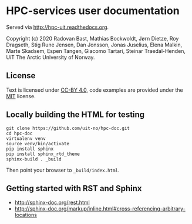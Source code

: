 

# HPC-services user documentation

Served via http://hpc-uit.readthedocs.org.

Copyright (c) 2020
Radovan Bast,
Mathias Bockwoldt,
Jørn Dietze,
Roy Dragseth,
Stig Rune Jensen,
Dan Jonsson,
Jonas Juselius,
Elena Malkin,
Marte Skadsem,
Espen Tangen,
Giacomo Tartari,
Steinar Traedal-Henden,
UiT The Arctic University of Norway.


## License

Text is licensed under [CC-BY 4.0](https://creativecommons.org/licenses/by/4.0/),
code examples are provided under the [MIT](https://opensource.org/licenses/MIT) license.


## Locally building the HTML for testing

```
git clone https://github.com/uit-no/hpc-doc.git
cd hpc-doc
virtualenv venv
source venv/bin/activate
pip install sphinx
pip install sphinx_rtd_theme
sphinx-build . _build
```

Then point your browser to `_build/index.html`.


## Getting started with RST and Sphinx

- http://sphinx-doc.org/rest.html
- http://sphinx-doc.org/markup/inline.html#cross-referencing-arbitrary-locations
